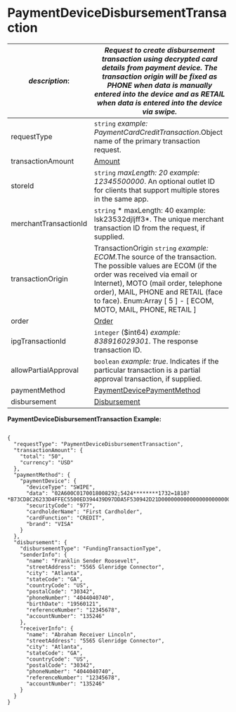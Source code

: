 
# PaymentDeviceDisbursementTransaction

| *description*:   | *Request to create disbursement transaction using decrypted card details from payment device. The transaction origin will be fixed as PHONE when data is manually entered into the device and as RETAIL when data is entered into the device via swipe.*|
|----|----|
| requestType |    ``` string ```  *example:   PaymentCardCreditTransaction*.Object name of the primary transaction request.|
| transactionAmount | [Amount](?path=docs/schemas-md/Amount.md)|
| storeId |    ``` string ```  *maxLength: 20  example: 12345500000*. An optional outlet ID for clients that support multiple stores in the same app.|
| merchantTransactionId |    ``` string ```   * maxLength: 40 example: lsk23532djljff3*. The unique merchant transaction ID from the request, if supplied.|
| transactionOrigin |  TransactionOrigin  ``` string ```  *example: ECOM*.The source of the transaction. The possible values are ECOM (if the order was received via email or Internet), MOTO (mail order, telephone order), MAIL, PHONE and RETAIL (face to face). Enum:Array [ 5 ] - [ ECOM, MOTO, MAIL, PHONE, RETAIL ]|
| order | [Order](?path=docs/schemas-md/Order.md)|
| ipgTransactionId |    ``` integer ``` ($int64)  *example: 838916029301*. The response transaction ID.|
| allowPartialApproval |    ``` boolean ```  *example: true*. Indicates if the particular transaction is a partial approval transaction, if supplied.|
| paymentMethod | [PaymentDevicePaymentMethod](?path=docs/schemas-md/PaymentDevicePaymentMethod.md)|
| disbursement | [Disbursement](?path=docs/schemas-md/Disbursement.md)|

**PaymentDeviceDisbursementTransaction Example:**

```{r}

{
  "requestType": "PaymentDeviceDisbursementTransaction",
  "transactionAmount": {
    "total": "50",
    "currency": "USD"
  },
  "paymentMethod": {
    "paymentDevice": {
      "deviceType": "SWIPE",
      "data": "02A600C0170018008292;5424********1732=1810?*B73CD8C26233D4FFEC5500ED394439D97DDA5F530942D21D0000000000000000000000000000000000000000363434543035353734326299492410027300000260DC03",
      "securityCode": "977",
      "cardholderName": "First Cardholder",
      "cardFunction": "CREDIT",
      "brand": "VISA"
    }
  },
  "disbursement": {
    "disbursementType": "FundingTransactionType",
    "senderInfo": {
      "name": "Franklin Sender Roosevelt",
      "streetAddress": "5565 Glenridge Connector",
      "city": "Atlanta",
      "stateCode": "GA",
      "countryCode": "US",
      "postalCode": "30342",
      "phoneNumber": "4044040740",
      "birthDate": "19560121",
      "referenceNumber": "12345678",
      "accountNumber": "135246"
    },
    "receiverInfo": {
      "name": "Abraham Receiver Lincoln",
      "streetAddress": "5565 Glenridge Connector",
      "city": "Atlanta",
      "stateCode": "GA",
      "countryCode": "US",
      "postalCode": "30342",
      "phoneNumber": "4044040740",
      "referenceNumber": "12345678",
      "accountNumber": "135246"
    }
  }
}
```  

  

